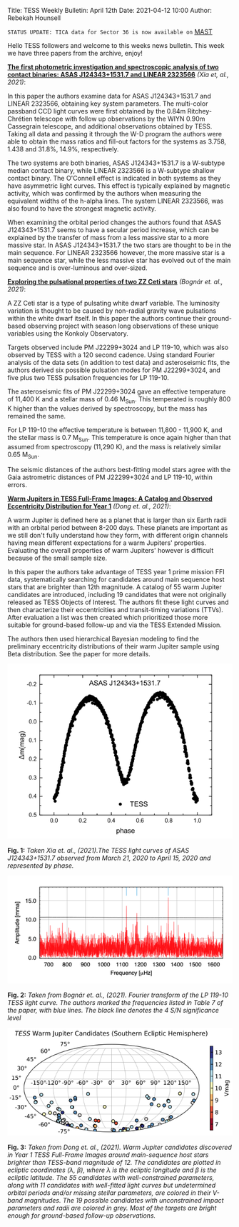 Title: TESS Weekly Bulletin: April 12th 
Date: 2021-04-12 10:00
Author: Rebekah Hounsell

`STATUS UPDATE: TICA data for Sector 36 is now available on` [MAST](https://archive.stsci.edu/hlsp/tica)

Hello TESS followers and welcome to this weeks news bulletin. This week we have three papers from the archive, enjoy!

**[The first photometric investigation and spectroscopic analysis of two contact binaries: ASAS J124343+1531.7 and LINEAR 2323566](https://arxiv.org/abs/2103.15322)** *(Xia et, al., 2021)*:

In this paper the authors examine data for ASAS J124343+1531.7 and LINEAR 2323566, obtaining key system parameters. The multi-color passband CCD light curves were first obtained  by the 0.84m Ritchey-Chrétien telescope with follow up observations by the WIYN 0.90m Cassegrain telescope, and additional observations obtained by TESS. Taking all data and passing it through the W-D program the authors were able to obtain the mass ratios and fill-out factors for the systems as 3.758, 1.438 and 31.8%, 14.9%, respectively. 

The two systems are both binaries, ASAS J124343+1531.7 is a W-subtype median contact binary, while LINEAR 2323566 is a W-subtype shallow contact binary. The O'Connell effect is indicated in both systems as they have asymmetric light curves. This effect is typically explained by magnetic activity, which was confirmed by the authors when measuring the equivalent widths of the h-alpha lines. The system LINEAR 2323566, was also found to have the strongest magnetic activity. 

When examining the orbital period changes the authors found that ASAS J124343+1531.7 seems to have a secular period increase, which can be explained by the transfer of mass from a less massive star to a more massive star. In ASAS J124343+1531.7 the two stars are thought to be in the main sequence. For LINEAR 2323566 however,  the more massive star is a main sequence star, while the less massive star has evolved out of the main sequence and is over-luminous and over-sized.


**[Exploring the pulsational properties of two ZZ Ceti stars](https://arxiv.org/abs/2103.17192)** *(Bognár et. al., 2021)*:

A ZZ Ceti star is a type of pulsating white dwarf variable. The luminosity variation is thought to be caused by non-radial gravity wave pulsations within the white dwarf itself. In this paper the authors continue their ground-based observing project with  season long observations of these unique variables using the Konkoly Observatory. 

Targets observed include PM J22299+3024 and LP 119-10, which was also observed by TESS with a 120 second cadence. Using standard Fourier analysis of the data sets (in addition to test data) and asteroseismic fits, the authors derived six possible pulsation modes for PM J22299+3024, and five plus two TESS pulsation frequencies for LP 119-10. 

The asteroseismic fits of PM J22299+3024 gave an effective temperature of 11,400 K and a stellar mass of 0.46 M<sub>Sun</sub>. This temperated is roughly 800 K higher than the values derived by spectroscopy, but the mass has remained the same. 

For LP 119-10 the effective temperature is between 11,800 - 11,900 K, and the stellar mass is 0.7 M<sub>Sun</sub>. This temperature is once again higher than that assumed from spectroscopy (11,290 K), and the mass is relatively similar 0.65 M<sub>Sun</sub>. 

The seismic distances of the authors best-fitting model stars agree with the Gaia astrometric distances of PM J22299+3024 and LP 119-10, within errors.

**[Warm Jupiters in TESS Full-Frame Images: A Catalog and Observed Eccentricity Distribution for Year 1](https://arxiv.org/abs/2104.01970)** *(Dong et. al., 2021)*:

A warm Jupiter is defined here as a planet that is larger than six Earth radii with an orbital period between 8-200 days. These planets are important as we still don't fully understand how they form, with different origin channels having mean different expectations for a warm Jupiters' properties. Evaluating the overall properties of warm Jupiters'  however is difficult because of the small sample size. 

In this paper the authors take advantage of TESS year 1 prime mission FFI data, systematically searching for candidates around main sequence host stars that are brighter than 12th magnitude. A catalog of 55 warm Jupiter candidates are introduced, including 19 candidates that were not originally released as TESS Objects of Interest. The authors fit these light curves and then characterize their eccentricities and transit-timing variations (TTVs). After evaluation a list was then created which prioritized those more suitable for ground-based follow-up and via the TESS Extended Mission. 

The authors then used hierarchical Bayesian modeling to find the preliminary eccentricity distributions of their warm Jupiter sample using Beta distribution. See the paper for more details.

![Xia](images/news/Xia_2021.png)

**Fig. 1:** *Taken Xia et. al., (2021).The TESS light curves of ASAS J124343+1531.7 observed from March 21, 2020 to April 15, 2020 and represented by phase.*


![Bognar](images/news/Bognar_2021.png)

**Fig. 2:** *Taken from Bognár et. al., (2021). Fourier transform of the LP 119-10 TESS light curve. The authors marked the frequencies listed in Table 7 of the paper, with blue lines. The black line denotes the 4 S/N significance level*

![Dong](images/news/Dong_2021.png)

**Fig. 3:** *Taken from Dong et. al., (2021). Warm Jupiter candidates discovered in Year 1 TESS Full-Frame Images around main-sequence host stars brighter than TESS-band magnitude of 12. The candidates are plotted in ecliptic coordinates (λ, β), where λ is the ecliptic longitude and β is the ecliptic latitude. The 55 candidates with well-constrained parameters, along with 11 candidates with well-fitted light curves but undetermined orbital periods and/or missing stellar parameters, are colored in their V-band magnitudes. The 19 possible candidates with unconstrained impact parameters and radii are colored in grey. Most of the targets are bright enough for ground-based follow-up observations.*